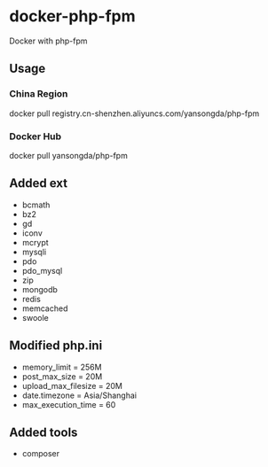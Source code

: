 # docker-php-fpm
Docker with php-fpm

## Usage
### China Region
docker pull registry.cn-shenzhen.aliyuncs.com/yansongda/php-fpm

### Docker Hub
docker pull yansongda/php-fpm

## Added ext
- bcmath
- bz2 
- gd 
- iconv 
- mcrypt 
- mysqli
- pdo
- pdo_mysql
- zip
- mongodb
- redis
- memcached
- swoole

## Modified php.ini
- memory_limit = 256M
- post_max_size = 20M
- upload_max_filesize = 20M
- date.timezone = Asia/Shanghai
- max_execution_time = 60

## Added tools
- composer
